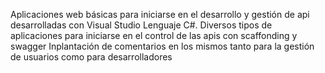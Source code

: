 Aplicaciones web básicas para iniciarse en el desarrollo y gestión de api desarrolladas con Visual Studio
Lenguaje C#.
Diversos tipos de aplicaciones para iniciarse en el control de las apis con scaffonding y swagger
Inplantación de comentarios en los mismos tanto para la gestión de usuarios como para desarrolladores
